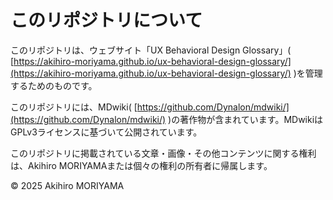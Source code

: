 # このリポジトリについて

このリポジトリは、ウェブサイト「UX Behavioral Design Glossary」( [https://akihiro-moriyama.github.io/ux-behavioral-design-glossary/](https://akihiro-moriyama.github.io/ux-behavioral-design-glossary/) )を管理するためのものです。

このリポジトリには、MDwiki( [https://github.com/Dynalon/mdwiki/](https://github.com/Dynalon/mdwiki/) )の著作物が含まれています。MDwikiはGPLv3ライセンスに基づいて公開されています。

このリポジトリに掲載されている文章・画像・その他コンテンツに関する権利は、Akihiro MORIYAMAまたは個々の権利の所有者に帰属します。

&copy; 2025 Akihiro MORIYAMA

